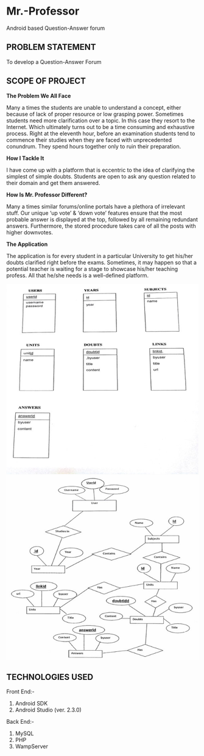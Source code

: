 # Mr.-Professor
Android based Question-Answer forum

<h2>PROBLEM STATEMENT</h2>
To develop a Question-Answer Forum

<h2>SCOPE OF PROJECT </h2>
<p><b>The Problem We All Face</b> </p>
<p>Many a times the students are unable to understand a concept, either because of lack of proper resource or low grasping power.
Sometimes students need more clarification over a topic. In this case they resort to the Internet. Which ultimately turns out to be a time consuming and exhaustive process. 
Right at the eleventh hour, before an examination students tend to commence their studies when they are faced with unprecedented conundrum. They spend hours together only to ruin their preparation.</p>

<p><b>How I Tackle It</b> </p>
<p>I have come up with a platform that is eccentric to the idea of clarifying the simplest of simple doubts.
Students are open to ask any question related to their domain and get them answered. </p>

<p><b>How Is Mr. Professor Different?</b></p>
<p>Many a times similar forums/online portals have a plethora of irrelevant stuff. 
Our  unique ‘up vote’ & ‘down vote’ features ensure that the most probable answer is displayed at the top, followed by all remaining redundant answers.
Furthermore, the stored procedure takes care of all the posts with higher downvotes.</p>

<p><b>The Application</b></p>
<p>The application is for every student in a particular University to get his/her doubts clarified right before the exams. 
Sometimes, it may happen so that a potential teacher is waiting for a stage to showcase his/her teaching profess.
All that he/she needs is a well-defined platform.</p>

![Class Diagrams](Images/classDiagram.jpg)
![Entity Relationship](Images/ER.jpg)

<h2>TECHNOLOGIES USED</h2>
  Front End:-
  <ol>
    <li>Android SDK</li>
    <li>Android Studio (ver. 2.3.0)</li>
  </ol>
Back End:-
  <ol>
    <li>MySQL</li>
    <li>PHP</li>
    <li>WampServer</li>
  </ol>


